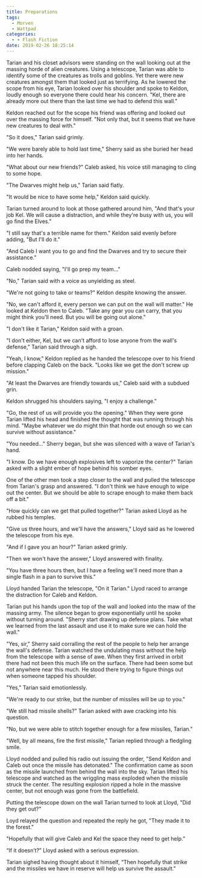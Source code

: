 ```yaml
---
title: Preparations
tags:
  - Morven
  - Wattpad
categories:
  - - Flash Fiction
date: 2019-02-26 18:25:14
---
```


Tarian and his closet advisors were standing on the wall looking out at the massing horde of alien creatures.  Using a telescope, Tarian was able to identify some of the creatures as trolls and goblins.  Yet there were new creatures amongst them that looked just as terrifying.  As he lowered the scope from his eye, Tarian looked over his shoulder and spoke to Keldon, loudly enough so everyone there could hear his concern.  "Kel, there are already more out there than the last time we had to defend this wall."

Keldon reached out for the scope his friend was offering and looked out over the massing force for himself.<!-- more -->  "Not only that, but it seems that we have new creatures to deal with."

"So it does," Tarian said grimly.

"We were barely able to hold last time," Sherry said as she buried her head into her hands.

"What about our new friends?"  Caleb asked, his voice still managing to cling to some hope.

"The Dwarves might help us," Tarian said flatly.

"It would be nice to have some help," Keldon said quickly.

Tarian turned around to look at those gathered around him, "And that's your job Kel.  We will cause a distraction, and while they're busy with us, you will go find the Elves."

"I still say that's a terrible name for them."  Keldon said evenly before adding, "But I'll do it."

"And Caleb I want you to go and find the Dwarves and try to secure their assistance."

Caleb nodded saying, "I'll go prep my team..."

"No," Tarian said with a voice as unyielding as steel.

"We're not going to take or teams?"  Keldon despite knowing the answer.

"No, we can't afford it, every person we can put on the wall will matter."  He looked at Keldon then to Caleb.  "Take any gear you can carry, that you might think you'll need.  But you will be going out alone."

"I don't like it Tarian," Keldon said with a groan.

"I don't either, Kel, but we can't afford to lose anyone from the wall's defense," Tarian said through a sigh.

"Yeah, I know," Keldon replied as he handed the telescope over to his friend before clapping Caleb on the back.  "Looks like we get the don't screw up mission."

"At least the Dwarves are friendly towards us,"  Caleb said with a subdued grin.

Keldon shrugged his shoulders saying, "I enjoy a challenge."

"Go, the rest of us will provide you the opening."  When they were gone Tarian lifted his head and finished the thought that was running through his mind.  "Maybe whatever we do might thin that horde out enough so we can survive without assistance."

"You needed..." Sherry began, but she was silenced with a wave of Tarian's hand.

"I know.  Do we have enough explosives left to vaporize the center?"  Tarian asked with a slight ember of hope behind his somber eyes.

One of the other men took a step closer to the wall and pulled the telescope from Tarian's grasp and answered.  "I don't think we have enough to wipe out the center.  But we should be able to scrape enough to make them back off a bit."

"How quickly can we get that pulled together?"  Tarian asked Lloyd as he rubbed his temples.

"Give us three hours, and we'll have the answers," Lloyd said as he lowered the telescope from his eye.

"And if I gave you an hour?"  Tarian asked grimly.

"Then we won't have the answer," Lloyd answered with finality.

"You have three hours then, but I have a feeling we'll need more than a single flash in a pan to survive this."

Lloyd handed Tarian the telescope, "On it Tarian."  Llyod raced to arrange the distraction for Caleb and Keldon.

Tarian put his hands upon the top of the wall and looked into the maw of the massing army.  The silence began to grow exponentially until he spoke without turning around.  "Sherry start drawing up defense plans.  Take what we learned from the last assault and use it to make sure we can hold the wall."

"Yes, sir," Sherry said corralling the rest of the people to help her arrange the wall's defense.  Tarian watched the undulating mass without the help from the telescope with a sense of awe.  When they first arrived in orbit there had not been this much life on the surface.  There had been some but not anywhere near this much.  He stood there trying to figure things out when someone tapped his shoulder.

"Yes," Tarian said emotionlessly.

"We're ready to our strike, but the number of missiles will be up to you."

"We still had missile shells?"  Tarian asked with awe cracking into his question.

"No, but we were able to stitch together enough for a few missiles, Tarian."

"Well, by all means, fire the first missile," Tarian replied through a fledgling smile.

Lloyd nodded and pulled his radio out issuing the order, "Send Keldon and Caleb out once the missile has detonated."  The confirmation came as soon as the missile launched from behind the wall into the sky.  Tarian lifted his telescope and watched as the wriggling mass exploded when the missile struck the center.  The resulting explosion ripped a hole in the massive center, but not enough was gone from the battlefield.

Putting the telescope down on the wall Tarian turned to look at Lloyd, "Did they get out?"

Loyd relayed the question and repeated the reply he got, "They made it to the forest."

"Hopefully that will give Caleb and Kel the space they need to get help.”

“If it doesn’t?”  Lloyd asked with a serious expression.

Tarian sighed having thought about it himself, “Then hopefully that strike and the missiles we have in reserve will help us survive the assault."